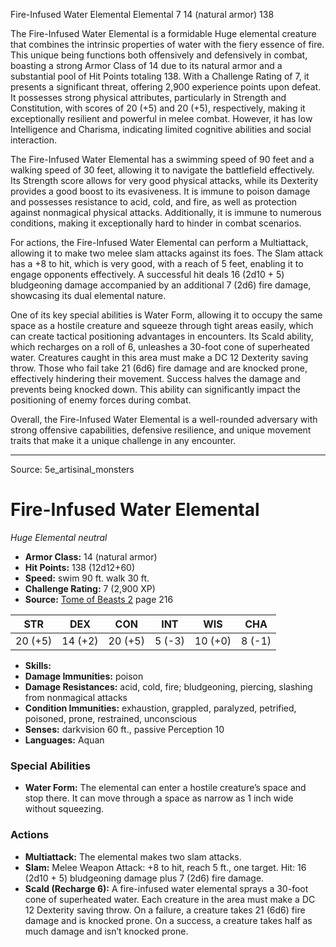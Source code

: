 <MonsterName/>Fire-Infused Water Elemental</MonsterName>
<CreatureType/>Elemental</CreatureType>
<CR/>7</CR>
<AC/>14 (natural armor)</AC>
<HP/>138</HP>
<summary>The Fire-Infused Water Elemental is a formidable Huge elemental creature that combines the intrinsic properties of water with the fiery essence of fire. This unique being functions both offensively and defensively in combat, boasting a strong Armor Class of 14 due to its natural armor and a substantial pool of Hit Points totaling 138. With a Challenge Rating of 7, it presents a significant threat, offering 2,900 experience points upon defeat. It possesses strong physical attributes, particularly in Strength and Constitution, with scores of 20 (+5) and 20 (+5), respectively, making it exceptionally resilient and powerful in melee combat. However, it has low Intelligence and Charisma, indicating limited cognitive abilities and social interaction.</summary>

<detail>

The Fire-Infused Water Elemental has a swimming speed of 90 feet and a walking speed of 30 feet, allowing it to navigate the battlefield effectively. Its Strength score allows for very good physical attacks, while its Dexterity provides a good boost to its evasiveness. It is immune to poison damage and possesses resistance to acid, cold, and fire, as well as protection against nonmagical physical attacks. Additionally, it is immune to numerous conditions, making it exceptionally hard to hinder in combat scenarios.

For actions, the Fire-Infused Water Elemental can perform a Multiattack, allowing it to make two melee slam attacks against its foes. The Slam attack has a +8 to hit, which is very good, with a reach of 5 feet, enabling it to engage opponents effectively. A successful hit deals 16 (2d10 + 5) bludgeoning damage accompanied by an additional 7 (2d6) fire damage, showcasing its dual elemental nature.

One of its key special abilities is Water Form, allowing it to occupy the same space as a hostile creature and squeeze through tight areas easily, which can create tactical positioning advantages in encounters. Its Scald ability, which recharges on a roll of 6, unleashes a 30-foot cone of superheated water. Creatures caught in this area must make a DC 12 Dexterity saving throw. Those who fail take 21 (6d6) fire damage and are knocked prone, effectively hindering their movement. Success halves the damage and prevents being knocked down. This ability can significantly impact the positioning of enemy forces during combat.

Overall, the Fire-Infused Water Elemental is a well-rounded adversary with strong offensive capabilities, defensive resilience, and unique movement traits that make it a unique challenge in any encounter.</detail>



---

Source: 5e_artisinal_monsters

# Fire-Infused Water Elemental

*Huge* *Elemental* *neutral*

- **Armor Class:** 14 (natural armor)
- **Hit Points:** 138 (12d12+60)
- **Speed:** swim 90 ft. walk 30 ft.
- **Challenge Rating:** 7 (2,900 XP)
- **Source:** [Tome of Beasts 2](https://koboldpress.com/kpstore/product/tome-of-beasts-2-for-5th-edition) page 216

| STR | DEX | CON | INT | WIS | CHA |
| --- | --- | --- | --- | --- | --- |
| 20 (+5) | 14 (+2) | 20 (+5) | 5 (-3) | 10 (+0) | 8 (-1) |

- **Skills:** 
- **Damage Immunities:** poison
- **Damage Resistances:** acid, cold, fire; bludgeoning, piercing, slashing from nonmagical attacks
- **Condition Immunities:** exhaustion, grappled, paralyzed, petrified, poisoned, prone, restrained, unconscious
- **Senses:** darkvision 60 ft., passive Perception 10
- **Languages:** Aquan

### Special Abilities

- **Water Form:** The elemental can enter a hostile creature’s space and stop there. It can move through a space as narrow as 1 inch wide without squeezing.

### Actions

- **Multiattack:** The elemental makes two slam attacks.
- **Slam:** Melee Weapon Attack: +8 to hit, reach 5 ft., one target. Hit: 16 (2d10 + 5) bludgeoning damage plus 7 (2d6) fire damage.
- **Scald (Recharge 6):** A fire-infused water elemental sprays a 30-foot cone of superheated water. Each creature in the area must make a DC 12 Dexterity saving throw. On a failure, a creature takes 21 (6d6) fire damage and is knocked prone. On a success, a creature takes half as much damage and isn’t knocked prone.




